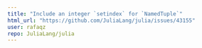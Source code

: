```yaml
---
title: "Include an integer `setindex` for `NamedTuple`"
html_url: "https://github.com/JuliaLang/julia/issues/43155"
user: rafaqz
repo: JuliaLang/julia
---
```


